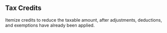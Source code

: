 ## Tax Credits

Itemize credits to reduce the taxable amount, after adjustments, 
deductions, and exemptions have already been applied.